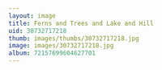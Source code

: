 ```yaml
---
layout: image
title: Ferns and Trees and Lake and Hill
uid: 30732717218
thumb: images/thumbs/30732717218.jpg
image: images/30732717218.jpg
album: 72157699604627701
---
```


